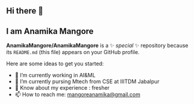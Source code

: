 ## Hi there 👋
## I am Anamika Mangore
**AnamikaMangore/AnamikaMangore** is a ✨ _special_ ✨ repository because its `README.md` (this file) appears on your GitHub profile.

Here are some ideas to get you started:

- 🔭 I’m currently working  in AI&ML
- 🌱 I’m currently pursing Mtech from CSE at IIITDM Jabalpur 
- 💬 Know about my experience : fresher
- 📫 How to reach me: mangoreanamika@gmail.com



